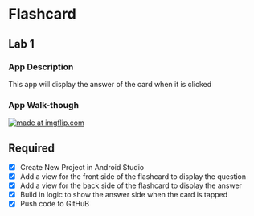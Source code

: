 # Flashcard


## Lab 1

### App Description
This app will display the answer of the card when it is clicked

### App Walk-though
<a href="https://imgflip.com/gif/3pydy8"><img src="https://i.imgflip.com/3pydy8.gif" title="made at imgflip.com"/></a>

## Required
- [x] Create New Project in Android Studio
- [x] Add a view for the front side of the flashcard to display the question
- [x] Add a view for the back side of the flashcard to display the answer
- [x] Build in logic to show the answer side when the card is tapped
- [x] Push code to GitHuB
